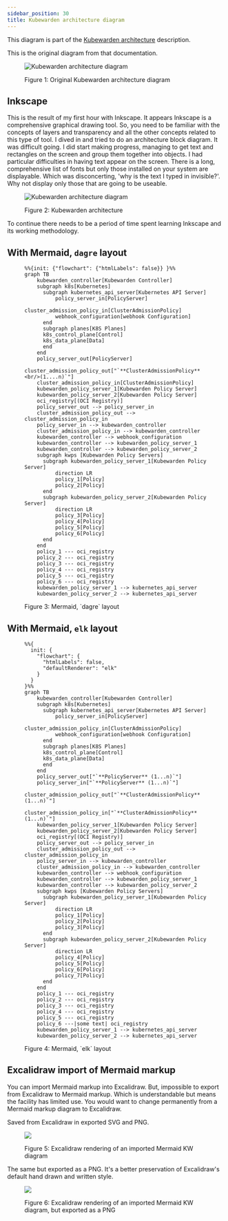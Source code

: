 ```yaml
---
sidebar_position: 30
title: Kubewarden architecture diagram
---
```


This diagram is part of the [Kubewarden architecture](https://docs.kubewarden.io/architecture) description.

This is the original diagram from that documentation.

<figure>

![Kubewarden architecture diagram](/img/kw-architecture.png)

<figcaption>
Figure 1: Original Kubewarden architecture diagram
</figcaption>
</figure>

## Inkscape

This is the result of my first hour with Inkscape.
It appears Inkscape is a comprehensive graphical drawing tool.
So, you need to be familiar with the concepts of layers and transparency and all the other concepts related to this type of tool.
I dived in and tried to do an architecture block diagram.
It was difficult going.
I did start making progress, managing to get text and rectangles on the screen and group them together into objects.
I had particular difficulties in having text appear on the screen.
There is a long, comprehensive list of fonts but only those installed on your system are displayable.
Which was disconcerting, 'why is the text I typed in invisible?'.
Why not display only those that are going to be useable.

<figure>

![Kubewarden architecture diagram](/img/inkscape-kw-diag.svg)

<figcaption>
Figure 2: Kubewarden architecture
</figcaption>
</figure>

To continue there needs to be a period of time spent learning Inkscape and its working methodology.

## With Mermaid, `dagre` layout

<figure>

```mermaid
%%{init: {"flowchart": {"htmlLabels": false}} }%%
graph TB
    kubewarden_controller[Kubewarden Controller]
    subgraph k8s[Kubernetes]
      subgraph kubernetes_api_server[Kubernetes API Server]
          policy_server_in[PolicyServer]
          cluster_admission_policy_in[ClusterAdmissionPolicy]
          webhook_configuration[webhook Configuration]
      end
      subgraph planes[K8S Planes]
      k8s_control_plane[Control]
      k8s_data_plane[Data]
      end
    end
    policy_server_out[PolicyServer]
    cluster_admission_policy_out["`**ClusterAdmissionPolicy**<br/>(1....n)`"]
    cluster_admission_policy_in[ClusterAdmissionPolicy]
    kubewarden_policy_server_1[Kubewarden Policy Server]
    kubewarden_policy_server_2[Kubewarden Policy Server]
    oci_registry[(OCI Registry)]
    policy_server_out --> policy_server_in
    cluster_admission_policy_out --> cluster_admission_policy_in
    policy_server_in --> kubewarden_controller
    cluster_admission_policy_in --> kubewarden_controller
    kubewarden_controller --> webhook_configuration
    kubewarden_controller --> kubewarden_policy_server_1
    kubewarden_controller --> kubewarden_policy_server_2
    subgraph kwps [Kubewarden Policy Servers]
      subgraph kubewarden_policy_server_1[Kubewarden Policy Server]
          direction LR
          policy_1[Policy]
          policy_2[Policy]
      end
      subgraph kubewarden_policy_server_2[Kubewarden Policy Server]
          direction LR
          policy_3[Policy]
          policy_4[Policy]
          policy_5[Policy]
          policy_6[Policy]
      end
    end
    policy_1 --- oci_registry
    policy_2 --- oci_registry
    policy_3 --- oci_registry
    policy_4 --- oci_registry
    policy_5 --- oci_registry
    policy_6 --- oci_registry
    kubewarden_policy_server_1 --> kubernetes_api_server
    kubewarden_policy_server_2 --> kubernetes_api_server
```

<figcaption>
Figure 3: Mermaid, `dagre` layout
</figcaption>
</figure>

## With Mermaid, `elk` layout

<figure>

```mermaid
%%{
  init: {
    "flowchart": {
      "htmlLabels": false,
      "defaultRenderer": "elk"
    }
  }
}%%
graph TB
    kubewarden_controller[Kubewarden Controller]
    subgraph k8s[Kubernetes]
      subgraph kubernetes_api_server[Kubernetes API Server]
          policy_server_in[PolicyServer]
          cluster_admission_policy_in[ClusterAdmissionPolicy]
          webhook_configuration[webhook Configuration]
      end
      subgraph planes[K8S Planes]
      k8s_control_plane[Control]
      k8s_data_plane[Data]
      end
    end
    policy_server_out["`**PolicyServer** (1...n)`"]
    policy_server_in["`**PolicyServer** (1...n)`"]
    cluster_admission_policy_out["`**ClusterAdmissionPolicy** (1...n)`"]
    cluster_admission_policy_in["`**ClusterAdmissionPolicy** (1...n)`"]
    kubewarden_policy_server_1[Kubewarden Policy Server]
    kubewarden_policy_server_2[Kubewarden Policy Server]
    oci_registry[(OCI Registry)]
    policy_server_out --> policy_server_in
    cluster_admission_policy_out --> cluster_admission_policy_in
    policy_server_in --> kubewarden_controller
    cluster_admission_policy_in --> kubewarden_controller
    kubewarden_controller --> webhook_configuration
    kubewarden_controller --> kubewarden_policy_server_1
    kubewarden_controller --> kubewarden_policy_server_2
    subgraph kwps [Kubewarden Policy Servers]
      subgraph kubewarden_policy_server_1[Kubewarden Policy Server]
          direction LR
          policy_1[Policy]
          policy_2[Policy]
          policy_3[Policy]
      end
      subgraph kubewarden_policy_server_2[Kubewarden Policy Server]
          direction LR
          policy_4[Policy]
          policy_5[Policy]
          policy_6[Policy]
          policy_7[Policy]
      end
    end
    policy_1 --- oci_registry
    policy_2 --- oci_registry
    policy_3 --- oci_registry
    policy_4 --- oci_registry
    policy_5 --- oci_registry
    policy_6 ---|some text| oci_registry
    kubewarden_policy_server_1 --> kubernetes_api_server
    kubewarden_policy_server_2 --> kubernetes_api_server
```

<figcaption>
Figure 4: Mermaid, `elk` layout
</figcaption>
</figure>

## Excalidraw import of Mermaid markup

You can import Mermaid markup into Excalidraw.
But, impossible to export from Excalidraw to Mermaid markup.
Which is understandable but means the facility has limited use.
You would want to change permanently from a Mermaid markup diagram to Excalidraw.

Saved from Excalidraw in exported SVG and PNG.

<figure>

![](/img/excalidraw-import-of-kw-mermaid.svg)

<figcaption>
Figure 5: Excalidraw rendering of an imported Mermaid KW diagram
</figcaption>
</figure>

The same but exported as a PNG.
It's a better preservation of Excalidraw's default hand drawn and written style.

<figure>

![](/img/excalidraw-import-of-kw-mermaid.png)

<figcaption>
Figure 6: Excalidraw rendering of an imported Mermaid KW diagram, but exported as a PNG
</figcaption>
</figure>
